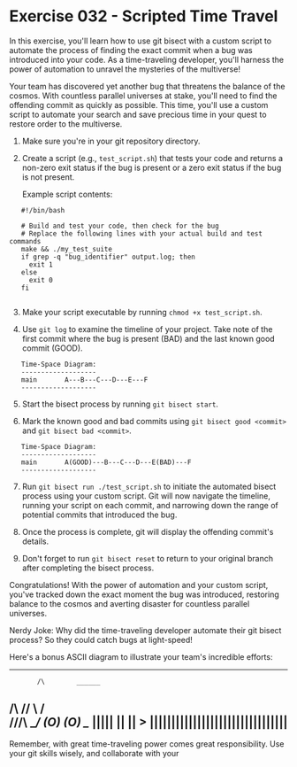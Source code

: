 # Exercise 032 - Scripted Time Travel

In this exercise, you'll learn how to use git bisect with a custom script to
automate the process of finding the exact commit when a bug was introduced into
your code. As a time-traveling developer, you'll harness the power of automation
to unravel the mysteries of the multiverse!

Your team has discovered yet another bug that threatens the balance of the cosmos.
With countless parallel universes at stake, you'll need to find the offending
commit as quickly as possible. This time, you'll use a custom script to automate
your search and save precious time in your quest to restore order to the multiverse.

1. Make sure you're in your git repository directory.

2. Create a script (e.g., `test_script.sh`) that tests your code and returns a
   non-zero exit status if the bug is present or a zero exit status if the bug is
   not present.

   Example script contents:

```
   #!/bin/bash

   # Build and test your code, then check for the bug
   # Replace the following lines with your actual build and test commands
   make && ./my_test_suite
   if grep -q "bug_identifier" output.log; then
     exit 1
   else
     exit 0
   fi
   
```

3. Make your script executable by running `chmod +x test_script.sh`.

4. Use `git log` to examine the timeline of your project. Take note of the first
   commit where the bug is present (BAD) and the last known good commit (GOOD).

```
   Time-Space Diagram:
   -------------------
   main       A---B---C---D---E---F
   -------------------
```

5. Start the bisect process by running `git bisect start`.

6. Mark the known good and bad commits using `git bisect good <commit>` and
   `git bisect bad <commit>`.

```
   Time-Space Diagram:
   -------------------
   main       A(GOOD)---B---C---D---E(BAD)---F
   -------------------
```

7. Run `git bisect run ./test_script.sh` to initiate the automated bisect process
   using your custom script. Git will now navigate the timeline, running your
   script on each commit, and narrowing down the range of potential commits that
   introduced the bug.

8. Once the process is complete, git will display the offending commit's details.

9. Don't forget to run `git bisect reset` to return to your original branch after
   completing the bisect process.

Congratulations! With the power of automation and your custom script, you've
tracked down the exact moment the bug was introduced, restoring balance to the
cosmos and averting disaster for countless parallel universes.

Nerdy Joke: Why did the time-traveling developer automate their git bisect
process? So they could catch bugs at light-speed!

Here's a bonus ASCII diagram to illustrate your team's incredible efforts:

---
           /\        ______
   /\  /\/   \     /         \
      \/\/\/\ \__/ (O)    (O) \__
             ||||| ||          ||    >
      ||||||||||||||||||||||||||||||||
---
Remember, with great time-traveling power comes great responsibility. Use your git
skills wisely, and collaborate with your


